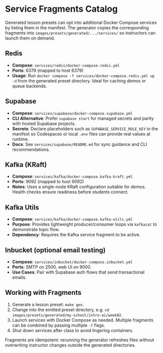 # Service Fragments Catalog

Generated lesson presets can opt into additional Docker Compose services by listing them in the manifest. The generator copies the corresponding fragments into `images/presets/generated/.../services/` so instructors can launch them on demand.

## Redis

- **Compose**: `services/redis/docker-compose.redis.yml`
- **Ports**: 6379 (mapped to host 6379)
- **Usage**: Run `docker compose -f services/docker-compose.redis.yml up -d` from the generated preset directory. Ideal for caching demos or queue backends.

## Supabase

- **Compose**: `services/supabase/docker-compose.supabase.yml`
- **CLI Alternative**: Prefer `supabase start` for managed secrets and parity with hosted Supabase projects.
- **Secrets**: Declare placeholders such as `SUPABASE_SERVICE_ROLE_KEY` in the manifest so Codespaces or local `.env` files can provide real values at runtime.
- **Docs**: See `services/supabase/README.md` for sync guidance and CLI recommendations.

## Kafka (KRaft)

- **Compose**: `services/kafka/docker-compose.kafka-kraft.yml`
- **Ports**: 9092 (mapped to host 9092)
- **Notes**: Uses a single-node KRaft configuration suitable for demos. Health checks ensure readiness before students connect.

## Kafka Utils

- **Compose**: `services/kafka/docker-compose.kafka-utils.yml`
- **Purpose**: Provides lightweight producer/consumer loops via `kafkacat` to demonstrate topic flow.
- **Dependency**: Requires the Kafka service fragment to be active.

## Inbucket (optional email testing)

- **Compose**: `services/inbucket/docker-compose.inbucket.yml`
- **Ports**: SMTP on 2500, web UI on 9000.
- **Use Cases**: Pair with Supabase auth flows that send transactional emails.

## Working with Fragments

1. Generate a lesson preset: `make gen`.
2. Change into the emitted preset directory, e.g. `cd images/presets/generated/my-school/intro-ai/week02`.
3. Launch services with Docker Compose as needed. Multiple fragments can be combined by passing multiple `-f` flags.
4. Shut down services after class to avoid lingering containers.

Fragments are idempotent: rerunning the generator refreshes files without overwriting instructor changes outside the generated directories.
